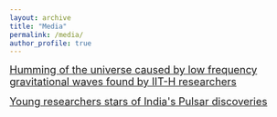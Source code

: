 ```yaml
---
layout: archive
title: "Media"
permalink: /media/
author_profile: true
---
```


<font size="4">[Humming of the universe caused by low frequency gravitational waves found by IIT-H researchers](https://www.thehindu.com/news/national/telangana/humming-of-the-universe-caused-by-low-frequency-gravitational-waves-found-by-iit-h-researchers/article67044732.ece)</font>


<font size="4">[Young researchers stars of India's Pulsar discoveries](https://timesofindia.indiatimes.com/city/pune/young-researchers-stars-of-indias-pulsar-discoveries/articleshow/101427310.cms)</font>
